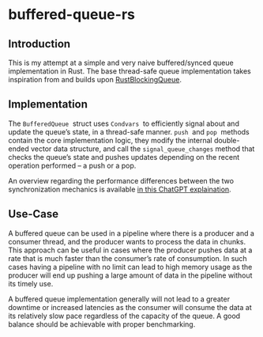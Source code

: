 # buffered-queue-rs

## Introduction

This is my attempt at a simple and very naive buffered/synced queue implementation in Rust. The base thread-safe queue implementation takes inspiration from and builds upon [RustBlockingQueue]([https://github.com/JimFawcett/RustBlockingQueue](https://github.com/JimFawcett/RustBlockingQueue)).

## Implementation

The `BufferedQueue`  struct uses `Condvars`  to efficiently signal about and update the queue’s state, in a thread-safe manner. `push`  and `pop`  methods contain the core implementation logic, they modify the internal double-ended vector data structure, and call the `signal_queue_changes` method that checks the queue’s state and pushes updates depending on the recent operation performed – a push or a pop.

An overview regarding the performance differences between the two synchronization mechanics is available [in this ChatGPT explaination](https://chat.openai.com/share/890e7c2d-37a9-45dc-966b-f42ed4ddad96 "https://chat.openai.com/share/890e7c2d-37a9-45dc-966b-f42ed4ddad96").



## Use-Case

A buffered queue can be used in a pipeline where there is a producer and a consumer thread, and the producer wants to process the data in chunks. This approach can be useful in cases where the producer pushes data at a rate that is much faster than the consumer’s rate of consumption. In such cases having a pipeline with no limit can lead to high memory usage as the producer will end up pushing a large amount of data in the pipeline without its timely use.

A buffered queue implementation generally will not lead to a greater downtime or increased latencies as the consumer will consume the data at its relatively slow pace regardless of the capacity of the queue. A good balance should be achievable with proper benchmarking.

